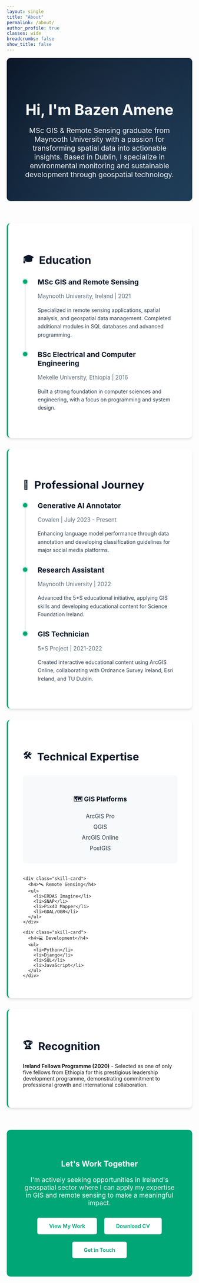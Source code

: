 ```yaml
---
layout: single
title: "About"
permalink: /about/
author_profile: true
classes: wide
breadcrumbs: false
show_title: false
---
```


<style>
/* Hide the page title */
.page__title {
  display: none;
}

/* Matching the homepage style */
:root {
  --primary-color: #0a1628;
  --secondary-color: #1e3d59;
  --accent-color: #00a676;
  --text-dark: #2c3e50;
  --text-light: #5a6c7d;
  --bg-light: #f8f9fa;
  --shadow: 0 4px 6px rgba(0,0,0,0.1);
  --shadow-hover: 0 8px 15px rgba(0,0,0,0.2);
}

/* Hero Section */
.about-hero {
  background: linear-gradient(135deg, var(--primary-color), var(--secondary-color));
  color: white;
  padding: 60px 40px;
  border-radius: 10px;
  text-align: center;
  margin-bottom: 60px;
  position: relative;
  overflow: hidden;
}

.about-hero::before {
  content: '';
  position: absolute;
  top: -50%;
  right: -50%;
  width: 200%;
  height: 200%;
  background: radial-gradient(circle, rgba(255,255,255,0.1) 0%, transparent 70%);
  animation: pulse 4s ease-in-out infinite;
}

@keyframes pulse {
  0%, 100% { transform: scale(0.8); opacity: 0.5; }
  50% { transform: scale(1.2); opacity: 0.8; }
}

.about-hero h1 {
  position: relative;
  z-index: 1;
  font-size: 2.5rem;
  margin-bottom: 20px;
}

.about-hero p {
  position: relative;
  z-index: 1;
  font-size: 1.2rem;
  opacity: 0.95;
  max-width: 800px;
  margin: 0 auto;
}

/* Content Cards */
.about-section {
  background: white;
  border-radius: 10px;
  padding: 40px;
  margin-bottom: 30px;
  box-shadow: var(--shadow);
  border-left: 4px solid var(--accent-color);
  transition: all 0.3s ease;
}

.about-section:hover {
  transform: translateY(-3px);
  box-shadow: var(--shadow-hover);
}

.about-section h2 {
  color: var(--primary-color);
  margin-bottom: 25px;
  font-size: 1.8rem;
  display: flex;
  align-items: center;
  gap: 15px;
}

.about-section h2 .icon {
  font-size: 1.5rem;
}

/* Education & Experience Timeline */
.timeline-item {
  position: relative;
  padding-left: 40px;
  margin-bottom: 30px;
}

.timeline-item::before {
  content: '';
  position: absolute;
  left: 0;
  top: 5px;
  width: 12px;
  height: 12px;
  background: var(--accent-color);
  border-radius: 50%;
  box-shadow: 0 0 0 3px rgba(0, 166, 118, 0.2);
}

.timeline-item::after {
  content: '';
  position: absolute;
  left: 5px;
  top: 20px;
  width: 2px;
  height: calc(100% + 10px);
  background: #e0e0e0;
}

.timeline-item:last-child::after {
  display: none;
}

.timeline-item h3 {
  color: var(--primary-color);
  margin-bottom: 5px;
  font-size: 1.2rem;
}

.timeline-item .meta {
  color: var(--text-light);
  font-size: 0.95rem;
  margin-bottom: 10px;
}

.timeline-item p {
  color: var(--text-dark);
  line-height: 1.6;
}

/* Skills Grid */
.skills-container {
  display: grid;
  grid-template-columns: repeat(auto-fit, minmax(250px, 1fr));
  gap: 20px;
  margin-top: 30px;
}

.skill-card {
  background: var(--bg-light);
  padding: 25px;
  border-radius: 8px;
  text-align: center;
  transition: all 0.3s ease;
  border: 2px solid transparent;
}

.skill-card:hover {
  border-color: var(--accent-color);
  transform: translateY(-3px);
}

.skill-card h4 {
  color: var(--primary-color);
  margin-bottom: 15px;
  font-size: 1.1rem;
}

.skill-card ul {
  list-style: none;
  padding: 0;
  margin: 0;
}

.skill-card li {
  color: var(--text-dark);
  padding: 5px 0;
  font-size: 0.95rem;
}

/* CTA Section */
.about-cta {
  background: linear-gradient(135deg, var(--accent-color), #00a676);
  color: white;
  padding: 50px 40px;
  border-radius: 10px;
  text-align: center;
  margin-top: 60px;
}

.about-cta h2 {
  margin-bottom: 20px;
}

.about-cta p {
  font-size: 1.1rem;
  margin-bottom: 30px;
  opacity: 0.95;
}

.btn-group {
  display: flex;
  gap: 20px;
  justify-content: center;
  flex-wrap: wrap;
}

/* Professional Button */
.btn--professional {
  background: white;
  color: var(--accent-color);
  padding: 12px 30px;
  border-radius: 5px;
  text-decoration: none;
  display: inline-block;
  font-weight: 600;
  transition: all 0.3s ease;
  border: 2px solid white;
}

.btn--professional:hover {
  background: transparent;
  color: white;
  transform: translateY(-2px);
}

/* Responsive */
@media (max-width: 768px) {
  .about-hero h1 {
    font-size: 2rem;
  }
  
  .skills-container {
    grid-template-columns: 1fr;
  }
  
  .btn-group {
    flex-direction: column;
    align-items: center;
  }
}
</style>

<div class="about-hero">
  <h1>Hi, I'm Bazen Amene</h1>
  <p>MSc GIS & Remote Sensing graduate from Maynooth University with a passion for transforming spatial data into actionable insights. Based in Dublin, I specialize in environmental monitoring and sustainable development through geospatial technology.</p>
</div>

<div class="about-section">
  <h2><span class="icon">🎓</span> Education</h2>
  
  <div class="timeline-item">
    <h3>MSc GIS and Remote Sensing</h3>
    <p class="meta">Maynooth University, Ireland | 2021</p>
    <p>Specialized in remote sensing applications, spatial analysis, and geospatial data management. Completed additional modules in SQL databases and advanced programming.</p>
  </div>
  
  <div class="timeline-item">
    <h3>BSc Electrical and Computer Engineering</h3>
    <p class="meta">Mekelle University, Ethiopia | 2016</p>
    <p>Built a strong foundation in computer sciences and engineering, with a focus on programming and system design.</p>
  </div>
</div>

<div class="about-section">
  <h2><span class="icon">💼</span> Professional Journey</h2>
  
  <div class="timeline-item">
    <h3>Generative AI Annotator</h3>
    <p class="meta">Covalen | July 2023 - Present</p>
    <p>Enhancing language model performance through data annotation and developing classification guidelines for major social media platforms.</p>
  </div>
  
  <div class="timeline-item">
    <h3>Research Assistant</h3>
    <p class="meta">Maynooth University | 2022</p>
    <p>Advanced the 5*S educational initiative, applying GIS skills and developing educational content for Science Foundation Ireland.</p>
  </div>
  
  <div class="timeline-item">
    <h3>GIS Technician</h3>
    <p class="meta">5*S Project | 2021-2022</p>
    <p>Created interactive educational content using ArcGIS Online, collaborating with Ordnance Survey Ireland, Esri Ireland, and TU Dublin.</p>
  </div>
</div>

<div class="about-section">
  <h2><span class="icon">🛠️</span> Technical Expertise</h2>
  
  <div class="skills-container">
    <div class="skill-card">
      <h4>🗺️ GIS Platforms</h4>
      <ul>
        <li>ArcGIS Pro</li>
        <li>QGIS</li>
        <li>ArcGIS Online</li>
        <li>PostGIS</li>
      </ul>
    </div>
    
    <div class="skill-card">
      <h4>🛰️ Remote Sensing</h4>
      <ul>
        <li>ERDAS Imagine</li>
        <li>SNAP</li>
        <li>Pix4D Mapper</li>
        <li>GDAL/OGR</li>
      </ul>
    </div>
    
    <div class="skill-card">
      <h4>💻 Development</h4>
      <ul>
        <li>Python</li>
        <li>Django</li>
        <li>SQL</li>
        <li>JavaScript</li>
      </ul>
    </div>
  </div>
</div>

<div class="about-section">
  <h2><span class="icon">🏆</span> Recognition</h2>
  <p><strong>Ireland Fellows Programme (2020)</strong> - Selected as one of only five fellows from Ethiopia for this prestigious leadership development programme, demonstrating commitment to professional growth and international collaboration.</p>
</div>

<div class="about-cta">
  <h2>Let's Work Together</h2>
  <p>I'm actively seeking opportunities in Ireland's geospatial sector where I can apply my expertise in GIS and remote sensing to make a meaningful impact.</p>
  
  <div class="btn-group">
    <a href="/portfolio/" class="btn--professional">View My Work</a>
    <a href="/assets/cv/Bazen Amene 2025 CV.pdf" class="btn--professional">Download CV</a>
    <a href="/contact/" class="btn--professional">Get in Touch</a>
  </div>
</div>
